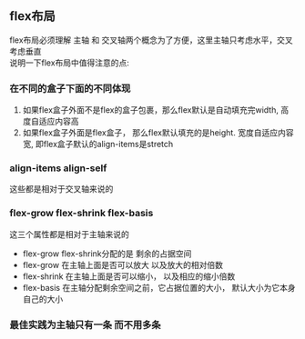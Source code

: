 ## flex布局
flex布局必须理解 主轴 和 交叉轴两个概念为了方便，这里主轴只考虑水平，交叉考虑垂直  
说明一下flex布局中值得注意的点:

### 在不同的盒子下面的不同体现
1. 如果flex盒子外面不是flex的盒子包裹，那么flex默认是自动填充完width, 高度自适应内容高
2. 如果flex盒子外面是flex盒子， 那么flex默认填充的是height. 宽度自适应内容宽, 即flex盒子默认的align-items是stretch  

### align-items align-self
这些都是相对于交叉轴来说的

### flex-grow flex-shrink flex-basis
这三个属性都是相对于主轴来说的
- flex-grow flex-shrink分配的是 剩余的占据空间
- flex-grow  在主轴上面是否可以放大  以及放大的相对倍数
- flex-shrink  在主轴上面是否可以缩小， 以及相应的缩小倍数
- flex-basis  在主轴分配剩余空间之前，它占据位置的大小， 默认大小为它本身自己的大小

### 最佳实践为主轴只有一条 而不用多条